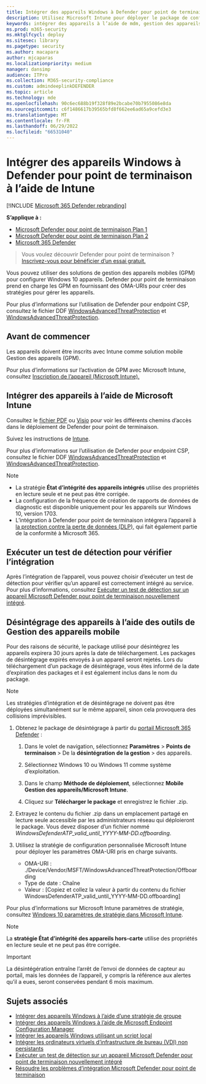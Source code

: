 ```yaml
---
title: Intégrer des appareils Windows à Defender pour point de terminaison à l’aide de Intune
description: Utilisez Microsoft Intune pour déployer le package de configuration sur les appareils afin qu’ils soient intégrés au service Defender pour point de terminaison.
keywords: intégrer des appareils à l’aide de mdm, gestion des appareils, intégrer des appareils Microsoft Defender pour point de terminaison, mdm
ms.prod: m365-security
ms.mktglfcycl: deploy
ms.sitesec: library
ms.pagetype: security
ms.author: macapara
author: mjcaparas
ms.localizationpriority: medium
manager: dansimp
audience: ITPro
ms.collection: M365-security-compliance
ms.custom: admindeeplinkDEFENDER
ms.topic: article
ms.technology: mde
ms.openlocfilehash: 90c6ec688b19f328f89e2bcabe70b7955086e8da
ms.sourcegitcommit: c6f1486617b39565bfd8f662ee6ad65a9cefd3e3
ms.translationtype: MT
ms.contentlocale: fr-FR
ms.lasthandoff: 06/29/2022
ms.locfileid: "66531040"
---
```

# <a name="onboard-windows-devices-to-defender-for-endpoint-using-intune"></a>Intégrer des appareils Windows à Defender pour point de terminaison à l’aide de Intune 

[!INCLUDE [Microsoft 365 Defender rebranding](../../includes/microsoft-defender.md)]

**S’applique à :**
- [Microsoft Defender pour point de terminaison Plan 1](https://go.microsoft.com/fwlink/p/?linkid=2154037)
- [Microsoft Defender pour point de terminaison Plan 2](https://go.microsoft.com/fwlink/p/?linkid=2154037)
- [Microsoft 365 Defender](https://go.microsoft.com/fwlink/?linkid=2118804)

> Vous voulez découvrir Defender pour point de terminaison ? [Inscrivez-vous pour bénéficier d’un essai gratuit.](https://signup.microsoft.com/create-account/signup?products=7f379fee-c4f9-4278-b0a1-e4c8c2fcdf7e&ru=https://aka.ms/MDEp2OpenTrial?ocid=docs-wdatp-configureendpointsmdm-abovefoldlink)

Vous pouvez utiliser des solutions de gestion des appareils mobiles (GPM) pour configurer Windows 10 appareils. Defender pour point de terminaison prend en charge les GPM en fournissant des OMA-URIs pour créer des stratégies pour gérer les appareils.

Pour plus d’informations sur l’utilisation de Defender pour endpoint CSP, consultez le fichier DDF [WindowsAdvancedThreatProtection](https://msdn.microsoft.com/library/windows/hardware/mt723296(v=vs.85).aspx) et [WindowsAdvancedThreatProtection](https://msdn.microsoft.com/library/windows/hardware/mt723297(v=vs.85).aspx).

## <a name="before-you-begin"></a>Avant de commencer

Les appareils doivent être inscrits avec Intune comme solution mobile Gestion des appareils (GPM).

Pour plus d’informations sur l’activation de GPM avec Microsoft Intune, consultez [Inscription de l’appareil (Microsoft Intune).](/mem/intune/enrollment/device-enrollment)

## <a name="onboard-devices-using-microsoft-intune"></a>Intégrer des appareils à l’aide de Microsoft Intune

Consultez le [fichier PDF](https://download.microsoft.com/download/5/6/0/5609001f-b8ae-412f-89eb-643976f6b79c/mde-deployment-strategy.pdf) ou [Visio](https://download.microsoft.com/download/5/6/0/5609001f-b8ae-412f-89eb-643976f6b79c/mde-deployment-strategy.vsdx) pour voir les différents chemins d’accès dans le déploiement de Defender pour point de terminaison.

Suivez les instructions de [Intune](/mem/intune/protect/advanced-threat-protection-configure#enable-microsoft-defender-for-endpoint-in-intune).


Pour plus d’informations sur l’utilisation de Defender pour endpoint CSP, consultez le fichier DDF [WindowsAdvancedThreatProtection](https://msdn.microsoft.com/library/windows/hardware/mt723296(v=vs.85).aspx) et [WindowsAdvancedThreatProtection](https://msdn.microsoft.com/library/windows/hardware/mt723297(v=vs.85).aspx).

> [!NOTE]
>
> - La stratégie **État d’intégrité des appareils intégrés** utilise des propriétés en lecture seule et ne peut pas être corrigée.
> - La configuration de la fréquence de création de rapports de données de diagnostic est disponible uniquement pour les appareils sur Windows 10, version 1703.
> - L’intégration à Defender pour point de terminaison intégrera l’appareil à [la protection contre la perte de données (DLP),](../../compliance/endpoint-dlp-learn-about.md) qui fait également partie de la conformité à Microsoft 365.


## <a name="run-a-detection-test-to-verify-onboarding"></a>Exécuter un test de détection pour vérifier l’intégration
Après l’intégration de l’appareil, vous pouvez choisir d’exécuter un test de détection pour vérifier qu’un appareil est correctement intégré au service. Pour plus d’informations, consultez [Exécuter un test de détection sur un appareil Microsoft Defender pour point de terminaison nouvellement intégré](run-detection-test.md).


## <a name="offboard-devices-using-mobile-device-management-tools"></a>Désintégrage des appareils à l’aide des outils de Gestion des appareils mobile

Pour des raisons de sécurité, le package utilisé pour désintégrez les appareils expirera 30 jours après la date de téléchargement. Les packages de désintégrage expirés envoyés à un appareil seront rejetés. Lors du téléchargement d’un package de désintégrage, vous êtes informé de la date d’expiration des packages et il est également inclus dans le nom du package.

> [!NOTE]
> Les stratégies d’intégration et de désintégrage ne doivent pas être déployées simultanément sur le même appareil, sinon cela provoquera des collisions imprévisibles.

1. Obtenez le package de désintégrage à partir du <a href="https://go.microsoft.com/fwlink/p/?linkid=2077139" target="_blank">portail Microsoft 365 Defender</a> :

   1. Dans le volet de navigation, sélectionnez **Paramètres** \> **Points de terminaison** \> De la **désintégration** **de la gestion** \> des appareils.

   1. Sélectionnez Windows 10 ou Windows 11 comme système d’exploitation.

   1. Dans le champ **Méthode de déploiement**, sélectionnez **Mobile Gestion des appareils/Microsoft Intune**.

   1. Cliquez sur **Télécharger le package** et enregistrez le fichier .zip.

2. Extrayez le contenu du fichier .zip dans un emplacement partagé en lecture seule accessible par les administrateurs réseau qui déploieront le package. Vous devez disposer d’un fichier nommé *WindowsDefenderATP_valid_until_YYYY-MM-DD.offboarding*.

3. Utilisez la stratégie de configuration personnalisée Microsoft Intune pour déployer les paramètres OMA-URI pris en charge suivants.
   - OMA-URI : ./Device/Vendor/MSFT/WindowsAdvancedThreatProtection/Offboarding
   - Type de date : Chaîne
   - Valeur : [Copiez et collez la valeur à partir du contenu du fichier WindowsDefenderATP_valid_until_YYYY-MM-DD.offboarding]

Pour plus d’informations sur Microsoft Intune paramètres de stratégie, consultez [Windows 10 paramètres de stratégie dans Microsoft Intune](/mem/intune/configuration/custom-settings-windows-10).

> [!NOTE]
> La **stratégie État d’intégrité des appareils hors-carte** utilise des propriétés en lecture seule et ne peut pas être corrigée.

> [!IMPORTANT]
> La désintégération entraîne l’arrêt de l’envoi de données de capteur au portail, mais les données de l’appareil, y compris la référence aux alertes qu’il a eues, seront conservées pendant 6 mois maximum.

## <a name="related-topics"></a>Sujets associés
- [Intégrer des appareils Windows à l’aide d’une stratégie de groupe](configure-endpoints-gp.md)
- [Intégrer des appareils Windows à l’aide de Microsoft Endpoint Configuration Manager](configure-endpoints-sccm.md)
- [Intégrer les appareils Windows utilisant un script local](configure-endpoints-script.md)
- [Intégrer les ordinateurs virtuels d’infrastructure de bureau (VDI) non persistants](configure-endpoints-vdi.md)
- [Exécuter un test de détection sur un appareil Microsoft Defender pour point de terminaison nouvellement intégré](run-detection-test.md)
- [Résoudre les problèmes d’intégration Microsoft Defender pour point de terminaison](troubleshoot-onboarding.md)
